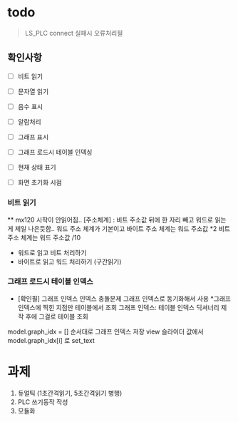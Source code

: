 # todo

> LS_PLC connect 실패시 오류처리필

## 확인사항

- [ ] 비트 읽기  
- [ ] 문자열 읽기  
- [ ] 음수 표시  
- [ ] 알람처리  
- [ ] 그래프 표시  
- [ ] 그래프 로드시 테이블 인덱싱  
- [ ] 현재 상태 표기  
- [ ] 화면 초기화 시점  


### 비트 읽기

** mx120 시작이 안읽어짐.. 
[주소체계]
: 비트 주소값 뒤에 한 자리 빼고 워드로 읽는게 제일 나은듯함..
워드 주소 체계가 기본이고
바이트 주소 체계는 워드 주소값 *2
비트 주소 체계는 워드 주소값 /10

- 워드로 읽고 비트 처리하기
- 바이트로 읽고 워드 처리하기 (구간읽기)



### 그래프 로드시 테이블 인덱스
- [확인필] 그래프 인덱스
인덱스 충돌문제
그래프 인덱스로 동기화해서 사용
*그래프 인덱스에 찍힌 지점만 테이블에서 조회
그래프 인덱스: 테이블 인덱스 딕셔너리 제작 후에 그걸로 테이블 조회

model.graph_idx = [] 순서대로 그래프 인덱스 저장 
view 슬라이더 값에서 model.graph_idx[i] 로 set_text 

# 과제 

1. 듀얼틱 (1초간격읽기, 5초간격읽기 병행)
3. PLC 쓰기동작 작성
4. 모듈화